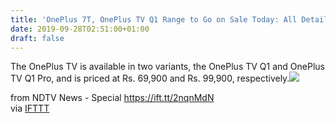 ```yaml
---
title: 'OnePlus 7T, OnePlus TV Q1 Range to Go on Sale Today: All Details'
date: 2019-09-28T02:51:00+01:00
draft: false
---
```


The OnePlus TV is available in two variants, the OnePlus TV Q1 and OnePlus TV Q1 Pro, and is priced at Rs. 69,900 and Rs. 99,900, respectively.![](http://feeds.feedburner.com/~r/NDTV-LatestNews/~4/xa0OmrjkCgk)  
  
from NDTV News - Special https://ift.tt/2nqnMdN  
via [IFTTT](https://ifttt.com/?ref=da&site=blogger)